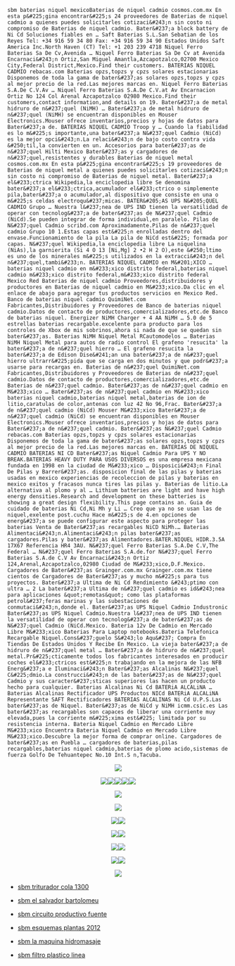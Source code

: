 
```
sbm baterias niquel mexicoBaterias de niquel cadmio cosmos.com.mx En esta p&#225;gina encontrar&#225;s 24 proveedores de Baterias de niquel cadmio a quienes puedes solicitarles cotizaci&#243;n sin costo ni compromiso de Baterias de niquel cadmio. Bater&#237;a block battery de Ni Cd Soluciones fiables en … Saft Baterias S.L.San Sebatian de los Reyes Tel: +34 916 59 34 80 Fax: +34 916 59 34 90 Estados Unidos Saft America Inc.North Haven (CT) Tel: +1 203 239 4718 Niquel Ferro Baterias Sa De Cv,Avenida … Niquel Ferro Baterias Sa De Cv at Avenida Encarnaci&#243;n Ortiz,San Miguel Amantla,Azcapotzalco,02700 Mexico City,Federal District,Mexico.Find their customers. BATERIAS NIQUEL CADMIO rebacas.com Baterias opzs,topzs y cpzs solares estacionarias Disponemos de toda la gama de bater&#237;as solares opzs,topzs y cpzs al mejor precio de la red.Las mejores marcas en. Niquel Ferro Baterias S.A.De C.V.Av … Niquel Ferro Baterias S.A.De C.V.at Av Encarnacion Ortiz No 124 Col Arenal Azcapotzalco 02980 Mexico.Find their customers,contact information,and details on 19. Bater&#237;a de metal hidruro de n&#237;quel (NiMH) … Bater&#237;a de metal hidruro de n&#237;quel (NiMH) se encuentran disponibles en Mouser Electronics.Mouser ofrece inventarios,precios y hojas de datos para Bater&#237;a de. BATERIAS NIQUEL CADMIO Troop y … Cuando la fiabilidad es lo m&#225;s importante,una bater&#237;a N&#237;quel Cadmio (NiCd) es la mejor opci&#243;n.La relaci&#243;n de bajo costo contra vida &#250;til,la convierten en un. Accesorios para bater&#237;as de n&#237;quel Hilti Mexico Bater&#237;as y cargadores de n&#237;quel,resistentes y durables Baterias de niquel metal cosmos.com.mx En esta p&#225;gina encontrar&#225;s 19 proveedores de Baterias de niquel metal a quienes puedes solicitarles cotizaci&#243;n sin costo ni compromiso de Baterias de niquel metal. Bater&#237;a el&#233;ctrica Wikipedia,la enciclopedia libre Se denomina bater&#237;a el&#233;ctrica,acumulador el&#233;ctrico o simplemente pila,bater&#237;a o acumulador,al dispositivo que consiste en una o m&#225;s celdas electroqu&#237;micas. BATER&#205;AS UPS N&#205;QUEL CADMIO Grupo … Nuestra l&#237;nea de UPS IND tienen la versatilidad de operar con tecnolog&#237;a de bater&#237;as de N&#237;quel Cadmio (NiCd).Se pueden integrar de forma individual,en paralelo. Pilas de N&#237;quel Cadmio scribd.com Aproximadamente.Pilas de n&#237;quel cadmio Grupo 10 1.Estas capas est&#225;n enrolladas dentro del envase.Funcionamiento de la pila La pila de NiCd est&#225; formada por capas. N&#237;quel Wikipedia,la enciclopedia libre La niquelina (NiAs),la garnierita (Si 4 O 13 [Ni,Mg] 2 •2 H 2 O),este &#250;ltimo es uno de los minerales m&#225;s utilizados en la extracci&#243;n del n&#237;quel,tambi&#233;n. BATERIAS NIQUEL CADMIO en M&#201;XICO … baterias niquel cadmio en m&#233;xico distrito federal,baterias niquel cadmio m&#233;xico distrito federal,m&#233;xico distrito federal Mexico Red Baterias de niquel cadmio Proveedores,distribuidores y productores en Baterias de niquel cadmio en M&#233;xico.Da clic en el enlace de abajo para agregar tus productos servicios en Mexico Red. Banco de baterias niquel cadmio QuimiNet.com Fabricantes,Distribuidores y Proveedores de Banco de baterias niquel cadmio.Datos de contacto de productores,comercializadores,etc.de Banco de baterias niquel. Energizer NiMH Charger + 4 AA NiMH … 5.0 de 5 estrellas baterias recargable.excelente para producto para los controles de Xbox de mis sobrinos,ahora si nada de que se quedan sin bater&#237;as. Baterias NiMH Niquel Metal RCautomodelos … Baterias NiMH Niquel Metal para autos de radio control El grafeno 'resucita' la bater&#237;a de n&#237;quel hierro … El grafeno resucita la bater&#237;a de Edison Dise&#241;an una bater&#237;a de n&#237;quel hierro ultrarr&#225;pida que se carga en dos minutos y que podr&#237;a usarse para recargas en. Baterias de n&#237;quel QuimiNet.com Fabricantes,Distribuidores y Proveedores de Baterias de n&#237;quel cadmio.Datos de contacto de productores,comercializadores,etc.de Baterias de n&#237;quel cadmio. Bater&#237;as de n&#237;quel cadmio en M&#233;xico … Bater&#237;as de n&#237;quel cadmio en M&#233;xico baterias niquel cadmio,baterias niquel metal,baterias de ion de litio,caratulas de color,antenas con luz 42 No 96,Frac. Bater&#237;a de n&#237;quel cadmio (NiCd) Mouser M&#233;xico Bater&#237;a de n&#237;quel cadmio (NiCd) se encuentran disponibles en Mouser Electronics.Mouser ofrece inventarios,precios y hojas de datos para Bater&#237;a de n&#237;quel cadmio. Bater&#237;as N&#237;quel Cadmio rebacas.com Baterias opzs,topzs y cpzs solares estacionarias Disponemos de toda la gama de bater&#237;as solares opzs,topzs y cpzs al mejor precio de la red.Las mejores marcas en. BATERIAS DE NIQUEL CADMIO BATERIAS NI CD Bater&#237;as Niquel Cadmio Para UPS Y NO BREAK.BATERIAS HEAVY DUTY PARA USOS DIVERSOS es una empresa mexicana fundada en 1998 en la ciudad de M&#233;xico … Disposici&#243;n Final De Pilas y Barrer&#237;as. disposicion final de las pilas y baterias usadas en mexico experiencias de recoleccion de pilas y baterias en mexico exitos y fracasos nunca tires las pilas y. Baterias de litio.La alternativa al plomo y al … Lithium batteries are light and have high energy densities.Research and development on these batteries is showing a great design flexibility.This page contains an. Guia de cuidado de baterias Ni Cd,Ni Mh y Li … Creo que ya no se usan las de niquel,exelente post.cuchu Hace m&#225;s de 4.en opciones de energ&#237;a se puede configurar este aspecto para proteger las baterias Venta de Bater&#237;as recargables NiCD NiMh.… Baterias Alimentaci&#243;n.Alimentaci&#243;n pilas bater&#237;as cargadores.Pilas y bater&#237;as Alimentadores.BATER.NIQUEL HIDR.3.5A 17X67 Referencia HR4 3AU. N&#237;quel Ferro Baterias S.A.De C.V,The Federal … N&#237;quel Ferro Baterias S.A.de.for N&#237;quel Ferro Baterias S.A.de C.V Av Encarnaci&#243;n Ortiz 124,Arenal,Azcapotzalco,02980 Ciudad de M&#233;xico,D.F.Mexico. Cargadores de Bater&#237;as Grainger.com.mx Grainger.com.mx tiene cientos de Cargadores de Bater&#237;as y mucho m&#225;s para tus proyectos. Bater&#237;a Ultima de Ni Cd Rendimiento &#243;ptimo con ultra … 2 La bater&#237;a Ultima de n&#237;quel cadmio es id&#243;nea para aplicaciones &quot;remotas&quot; como las plataformas petrol&#237;feras marinas y las subestaciones de conmutaci&#243;n,donde el. Bater&#237;as UPS Niquel Cadmio Industronic Bater&#237;as UPS Niquel Cadmio.Nuestra l&#237;nea de UPS IND tienen la versatilidad de operar con tecnolog&#237;a de bater&#237;as de N&#237;quel Cadmio (NiCd.Mexico. Bateria 12v De Cadmio en Mercado Libre M&#233;xico Baterias Para Laptop notebooks.Bateria Telefonica Recargable Niquel.Cons&#237;guelo S&#243;lo Aqu&#237; Compra En Tiendas De Estados Unidos Y Recibe En Mexico. La vieja bater&#237;a de hidruro de n&#237;quel metal … Bater&#237;a de hidruro de n&#237;quel metal.Pr&#225;cticamente todos los fabricantes interesados en producir coches el&#233;ctricos est&#225;n trabajando en la mejora de las NFB Energ&#237;a e Iluminaci&#243;n Bater&#237;as Alcalinas N&#237;quel C&#225;dmio.La construcci&#243;n de las bater&#237;as de N&#237;quel Cadmio y sus caracter&#237;sticas superiores las hacen un producto hecho para cualquier. Baterias Alcalinas Ni Cd BATERiA ALCALiNA … Baterias Alcalinas Rectificador UPS Productos NICd BATERiA ALCALiNA Representante SAFT Rectificadores BATERIAS ALCALINAS Ni Cd U.P.S.Las bater&#237;as de Niquel. Bater&#237;as de NiCd y NiMH icmm.csic.es Las bater&#237;as recargables son capaces de liberar una corriente muy elevada,pues la corriente m&#225;xima est&#225; limitada por su resistencia interna. Bateria Niquel Cadmio en Mercado Libre M&#233;xico Encuentra Bateria Niquel Cadmio en Mercado Libre M&#233;xico.Descubre la mejor forma de comprar online. Cargadores de bater&#237;as en Puebla … cargadores de baterias,pilas recargables,baterias niquel cadmio,baterias de plomo acido,sistemas de fuerza Golfo De Tehuantepec No.10 Int.S n,Tacuba. 
```

<div align="center">

<a href="https://es-crusher.shibang-china.com/github&k=sbm+baterias+niquel+mexico"><img src="https://static.shibang-china.com/es/crusher/logo.jpg"></a>

<a href="https://es-crusher.shibang-china.com/github&k=sbm+baterias+niquel+mexico"><img src="https://static.shibang-china.com/es/crusher/index.jpg"></a><a href="https://es-crusher.shibang-china.com/material.htmlgithub&k=sbm+baterias+niquel+mexico"><img src="https://static.shibang-china.com/es/crusher/material.jpg"></a><a href="https://es-crusher.shibang-china.com/application.htmlgithub&k=sbm+baterias+niquel+mexico"><img src="https://static.shibang-china.com/es/crusher/application.jpg"></a><a href="https://es-crusher.shibang-china.com/aboutus.htmlgithub&k=sbm+baterias+niquel+mexico"><img src="https://static.shibang-china.com/es/crusher/aboutus.jpg"></a><a href="https://es-crusher.shibang-china.com/contact.htmlgithub&k=sbm+baterias+niquel+mexico"><img src="https://static.shibang-china.com/es/crusher/contact.jpg"></a>

<a href="https://es-crusher.shibang-china.com/github&k=sbm+baterias+niquel+mexico"><img src="https://static.shibang-china.com/es/crusher/banner.jpg"></a>

<a href="https://swt.shibang-china.com/github&k=sbm+baterias+niquel+mexico"><img src="https://static.shibang-china.com/es/crusher/text.jpg"></a>

<a href="https://swt.shibang-china.com/github&k=sbm+baterias+niquel+mexico"><img src="https://static.shibang-china.com/es/crusher/chat.jpg"></a><a href="https://es-crusher.shibang-china.com/contact.htmlgithub&k=sbm+baterias+niquel+mexico"><img src="https://static.shibang-china.com/es/crusher/message.jpg"></a>

<a href="https://es-crusher.shibang-china.com/products/pe.htmlgithub&k=sbm+baterias+niquel+mexico"><img src="https://static.shibang-china.com/es/crusher/pe.jpg"></a><a href="https://es-crusher.shibang-china.com/products/pf.htmlgithub&k=sbm+baterias+niquel+mexico"><img src="https://static.shibang-china.com/es/crusher/pf.jpg"></a>

<a href="https://es-crusher.shibang-china.com/products/hpt.htmlgithub&k=sbm+baterias+niquel+mexico"><img src="https://static.shibang-china.com/es/crusher/hpt.jpg"></a><a href="https://es-crusher.shibang-china.com/products/vsi.htmlgithub&k=sbm+baterias+niquel+mexico"><img src="https://static.shibang-china.com/es/crusher/vsi.jpg"></a>

<a href="https://es-crusher.shibang-china.com/products/klv.htmlgithub&k=sbm+baterias+niquel+mexico"><img src="https://static.shibang-china.com/es/crusher/klv.jpg"></a><a href="https://es-crusher.shibang-china.com/products/portable.htmlgithub&k=sbm+baterias+niquel+mexico"><img src="https://static.shibang-china.com/es/crusher/portable.jpg"></a>

<a href="https://swt.shibang-china.com/github&k=sbm+baterias+niquel+mexico"><img src="https://static.shibang-china.com/es/crusher/case.jpg"></a>

</div>


* [sbm triturador cola 1300](sbm%20triturador%20cola%201300.md)

* [sbm el salvador bartolomeu](sbm%20el%20salvador%20bartolomeu.md)

* [sbm circuito productivo fuente](sbm%20circuito%20productivo%20fuente.md)

* [sbm esquemas plantas 2012](sbm%20esquemas%20plantas%202012.md)

* [sbm la maquina hidromasaje](sbm%20la%20maquina%20hidromasaje.md)

* [sbm filtro plastico linea](sbm%20filtro%20plastico%20linea.md)